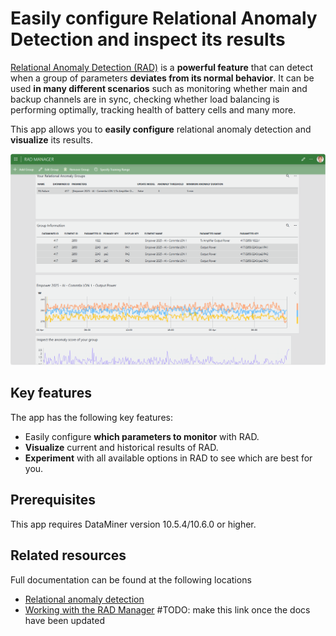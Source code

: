 # Easily configure Relational Anomaly Detection and inspect its results

[Relational Anomaly Detection (RAD)](https://aka.dataminer.services/RAD) is a **powerful feature** that can detect when a group of parameters **deviates from its normal behavior**. It can be used **in many different scenarios** such as monitoring whether main and backup channels are in sync, checking whether load balancing is performing optimally, tracking health of battery cells and many more.

This app allows you to **easily configure** relational anomaly detection and **visualize** its results.

![The RAD Manager app](./Images/RAD_Manager.png)

## Key features

The app has the following key features:

- Easily configure **which parameters to monitor** with RAD.
- **Visualize** current and historical results of RAD.
- **Experiment** with all available options in RAD to see which are best for you.

## Prerequisites

This app requires DataMiner version 10.5.4/10.6.0 or higher.

## Related resources

Full documentation can be found at the following locations

- [Relational anomaly detection](https://aka.dataminer.services/RAD)
- [Working with the RAD Manager](https://aka.dataminer.services/RAD-Manager)
#TODO: make this link once the docs have been updated
